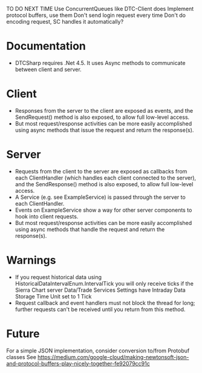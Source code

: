 TO DO NEXT TIME
Use ConcurrentQueues like DTC-Client does
Implement protocol buffers, use them
Don't send login request every time
Don't do encoding request, SC handles it automatically?


Documentation
=============

-   DTCSharp requires .Net 4.5. It uses Async methods to communicate between client and server.

Client
=============
-   Responses from the server to the client are exposed as events, and the SendRequest() method is also exposed, to allow full low-level access.
-   But most request/response activities can be more easily accomplished using async methods that issue the request and return the response(s).

Server
=============
-   Requests from the client to the server are exposed as callbacks from each ClientHandler (which handles each client connected to the server), and the SendResponse() method is also exposed, to allow full low-level access.
-   A Service (e.g. see ExampleService) is passed through the server to each ClientHandler.
-   Events on ExampleService show a way for other server components to hook into client requests.
-   But most request/response activities can be more easily accomplished using async methods that handle the request and return the response(s).

Warnings
=============
-   If you request historical data using HistoricalDataIntervalEnum.IntervalTick you will only receive ticks if the Sierra Chart server Data/Trade Services Settings
        have Intraday Data Storage Time Unit set to 1 Tick
- 	Request callback and event handlers must not block the thread for long; further requests can't be received until you return from this method.

Future
=============
For a simple JSON implementation, consider conversion to/from Protobuf classes
        See https://medium.com/google-cloud/making-newtonsoft-json-and-protocol-buffers-play-nicely-together-fe92079cc91c
